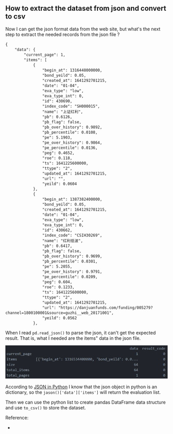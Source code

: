 ## How to extract the dataset from json and convert to csv

Now I can get the json format data from the web site, but what's the next step to extract the needed records from the json file ?

```
{
    "data": {
        "current_page": 1,
        "items": [
            {
                "begin_at": 1316448000000,
                "bond_yeild": 0.05,
                "created_at": 1641292701215,
                "date": "01-04",
                "eva_type": "low",
                "eva_type_int": 0,
                "id": 430690,
                "index_code": "SH000015",
                "name": "上证红利",
                "pb": 0.6126,
                "pb_flag": false,
                "pb_over_history": 0.9892,
                "pb_percentile": 0.0108,
                "pe": 5.1903,
                "pe_over_history": 0.9864,
                "pe_percentile": 0.0136,
                "peg": 0.4652,
                "roe": 0.118,
                "ts": 1641225600000,
                "ttype": "2",
                "updated_at": 1641292701215,
                "url": "",
                "yeild": 0.0604
            },
            {
                "begin_at": 1387382400000,
                "bond_yeild": 0.05,
                "created_at": 1641292701215,
                "date": "01-04",
                "eva_type": "low",
                "eva_type_int": 0,
                "id": 430662,
                "index_code": "CSIH30269",
                "name": "红利低波",
                "pb": 0.6417,
                "pb_flag": false,
                "pb_over_history": 0.9699,
                "pb_percentile": 0.0301,
                "pe": 5.2055,
                "pe_over_history": 0.9791,
                "pe_percentile": 0.0209,
                "peg": 0.604,
                "roe": 0.1233,
                "ts": 1641225600000,
                "ttype": "2",
                "updated_at": 1641292701215,
                "url": "https://danjuanfunds.com/funding/005279?channel=1800100001&source=guzhi__web_20171001",
                "yeild": 0.0562
            },
```

When I read `pd.read_json()` to parse the json, it can't get the expected result. That is, what I needed are the items" data in the json file.

![](./not-expected-dataframe.png)

According to [JSON in Python](https://www.w3schools.com/python/python_json.asp) I know that the json object in python is an dictionary, so the `jason()['data']['items']` will return the evaluation list.

Then we can use the python list to create pandas DataFrame data structure and use `to_csv()` to store the dataset.

Reference:

- [](https://www.w3schools.com/python/python_json.asp)
